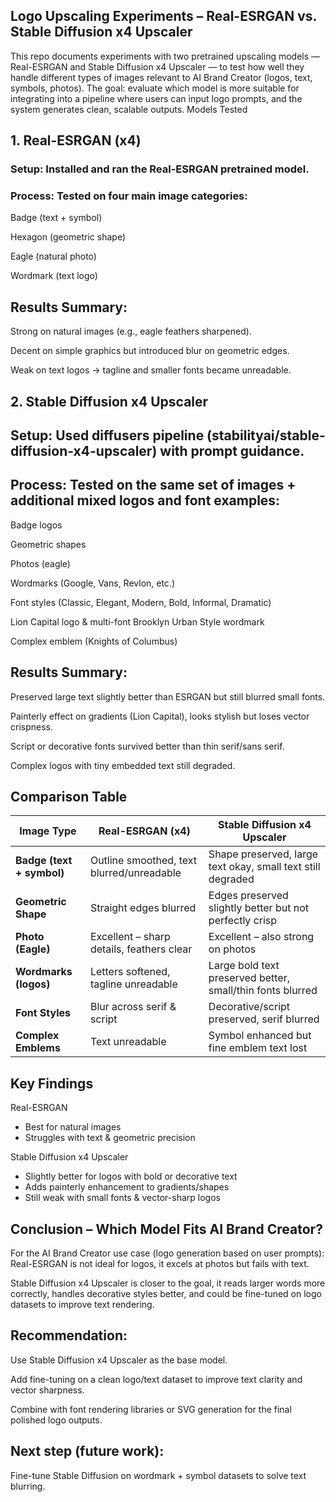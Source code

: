 ## Logo Upscaling Experiments – Real-ESRGAN vs. Stable Diffusion x4 Upscaler
This repo documents experiments with two pretrained upscaling models — Real-ESRGAN and Stable Diffusion x4 Upscaler — to test how well they handle different types of images relevant to AI Brand Creator (logos, text, symbols, photos).
The goal: evaluate which model is more suitable for integrating into a pipeline where users can input logo prompts, and the system generates clean, scalable outputs.
Models Tested

## 1. Real-ESRGAN (x4)
### Setup: Installed and ran the Real-ESRGAN pretrained model.

### Process: Tested on four main image categories:
Badge (text + symbol)

Hexagon (geometric shape)

Eagle (natural photo)

Wordmark (text logo)

## Results Summary:
Strong on natural images (e.g., eagle feathers sharpened).

Decent on simple graphics but introduced blur on geometric edges.

Weak on text logos → tagline and smaller fonts became unreadable.

## 2. Stable Diffusion x4 Upscaler

## Setup: Used diffusers pipeline (stabilityai/stable-diffusion-x4-upscaler) with prompt guidance.

## Process: Tested on the same set of images + additional mixed logos and font examples:

Badge logos

Geometric shapes

Photos (eagle)

Wordmarks (Google, Vans, Revlon, etc.)

Font styles (Classic, Elegant, Modern, Bold, Informal, Dramatic)

Lion Capital logo & multi-font Brooklyn Urban Style wordmark

Complex emblem (Knights of Columbus)

## Results Summary:

Preserved large text slightly better than ESRGAN but still blurred small fonts.

Painterly effect on gradients (Lion Capital), looks stylish but loses vector crispness.

Script or decorative fonts survived better than thin serif/sans serif.

Complex logos with tiny embedded text still degraded.

## Comparison Table
| **Image Type**         | **Real-ESRGAN (x4)**                              | **Stable Diffusion x4 Upscaler**                              |
|--------------------------|--------------------------------------------------|----------------------------------------------------------------|
| **Badge (text + symbol)** | Outline smoothed, text blurred/unreadable         | Shape preserved, large text okay, small text still degraded      |
| **Geometric Shape**       | Straight edges blurred                            | Edges preserved slightly better but not perfectly crisp           |
| **Photo (Eagle)**          | Excellent – sharp details, feathers clear           | Excellent – also strong on photos                                 |
| **Wordmarks (logos)**      | Letters softened, tagline unreadable                 | Large bold text preserved better, small/thin fonts blurred         |
| **Font Styles**             | Blur across serif & script                              | Decorative/script preserved, serif blurred                            |
| **Complex Emblems**         | Text unreadable                                              | Symbol enhanced but fine emblem text lost                                |



## Key Findings
Real-ESRGAN
 - Best for natural images
 - Struggles with text & geometric precision

Stable Diffusion x4 Upscaler
 - Slightly better for logos with bold or decorative text
 - Adds painterly enhancement to gradients/shapes
 - Still weak with small fonts & vector-sharp logos



## Conclusion – Which Model Fits AI Brand Creator?
For the AI Brand Creator use case (logo generation based on user prompts):
Real-ESRGAN is not ideal for logos, it excels at photos but fails with text.

Stable Diffusion x4 Upscaler is closer to the goal, it reads larger words more correctly, handles decorative styles better, and could be fine-tuned on logo datasets to improve text rendering.


## Recommendation:
Use Stable Diffusion x4 Upscaler as the base model.

Add fine-tuning on a clean logo/text dataset to improve text clarity and vector sharpness.

Combine with font rendering libraries or SVG generation for the final polished logo outputs.

## Next step (future work): 

Fine-tune Stable Diffusion on wordmark + symbol datasets to solve text blurring.
